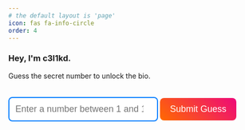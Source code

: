 ```yaml
---
# the default layout is 'page'
icon: fas fa-info-circle
order: 4
---
```


### Hey, I'm c3l1kd.

<head>
  <link
    rel="stylesheet"
    href="https://cdnjs.cloudflare.com/ajax/libs/font-awesome/6.5.0/css/all.min.css"
    crossorigin="anonymous"
  />
  <link rel="preconnect" href="https://fonts.googleapis.com" />
  <link rel="preconnect" href="https://fonts.gstatic.com" crossorigin />
  <link
    href="https://fonts.googleapis.com/css2?family=Ubuntu:ital,wght@0,400;0,500;1,400;1,500&display=swap"
    rel="stylesheet"
  />
</head>

<div id="puzzle-container">
  <p>Guess the secret number to unlock the bio.</p>
  <input type="number" id="guess" placeholder="Enter a number between 1 and 10">
  <button onclick="checkGuess()">Submit Guess</button>
  <p class="message" id="message"></p>
</div>

<div id="bio-container" style="display:none;">
  <p>
    A <span class="highlight">full-stack web developer</span> 
    and a passionate <span class="highlight">pentester</span>. <span class="highlight">Hacking is my true passion</span>, 
    and through this site, you'll find all my <span class="highlight">TryHackMe (THM)</span> and 
    <span class="highlight">Hack The Box (HTB) write-ups</span>. I combine my skills in <span class="highlight">web development</span> 
    with <span class="highlight">security expertise</span> to explore and solve challenges in the world of cybersecurity. 
    I hope you enjoy exploring my projects!
  </p>
  <img src="https://tryhackme-badges.s3.amazonaws.com/0XC3L1KD.png?update=1" alt="Yise" />

</div>

<style>
  .highlight {
    background-color: #ffeb3b;
    padding: 0 5px;
    color: red;
    border-radius: 3px;
  }

  input[type="number"] {
    padding: 12px;
    font-size: 18px;
    border-radius: 8px;
    border: 2px solid #007bff;
    width: 300px;
    max-width: 90%;
    margin-top: 20px;
  }

  button {
    padding: 12px 20px;
    font-size: 18px;
    border-radius: 8px;
    background: linear-gradient(45deg, #ff6a00, #ee0979);
    color: white;
    border: none;
    cursor: pointer;
    transition: background 0.3s ease, transform 0.3s ease;
    margin-top: 10px;
  }

  button:hover {
    background: linear-gradient(45deg, #ee0979, #ff6a00);
    transform: scale(1.05);
  }

  button:active {
    transform: scale(1);
  }

  .message {
    font-size: 18px;
    margin-top: 10px;
    font-weight: bold;
  }
</style>

<script>
  const correctNumber = 7; // Set the correct number
  const guessInput = document.getElementById("guess");
  const messageElement = document.getElementById("message");
  const bioContainer = document.getElementById("bio-container");
  const puzzleContainer = document.getElementById("puzzle-container");

  function checkGuess() {
    const userGuess = parseInt(guessInput.value);
    if (userGuess === correctNumber) {
      messageElement.textContent = "Correct! Here's my bio:";
      puzzleContainer.style.display = "none";
      bioContainer.style.display = "block";
    } else {
      messageElement.textContent = "Incorrect. Try again!";
    }
  }
</script>
